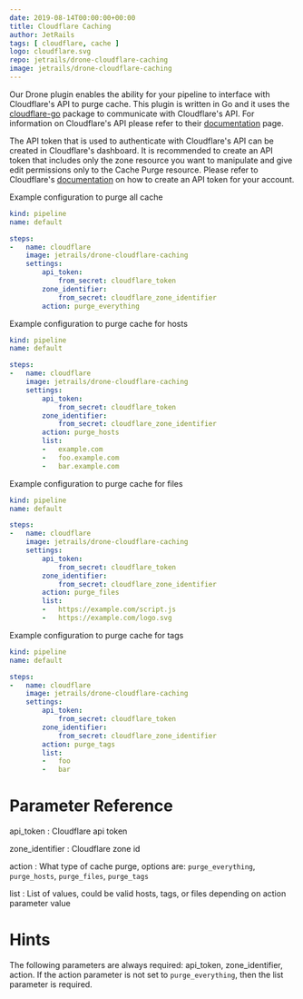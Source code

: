 ```yaml
---
date: 2019-08-14T00:00:00+00:00
title: Cloudflare Caching
author: JetRails
tags: [ cloudflare, cache ]
logo: cloudflare.svg
repo: jetrails/drone-cloudflare-caching
image: jetrails/drone-cloudflare-caching
---
```


Our Drone plugin enables the ability for your pipeline to interface with Cloudflare's API to purge cache. This plugin is written in Go and it uses the [cloudflare-go](https://github.com/cloudflare/cloudflare-go) package to communicate with Cloudflare's API. For information on Cloudflare's API please refer to their [documentation](https://api.cloudflare.com/#zone-purge-all-files) page.

The API token that is used to authenticate with Cloudflare's API can be created in Cloudflare's dashboard. It is recommended to create an API token that includes only the zone resource you want to manipulate and give edit permissions only to the Cache Purge resource. Please refer to Cloudflare's [documentation](https://support.cloudflare.com/hc/en-us/articles/200167836-Where-do-I-find-my-Cloudflare-API-key#12345680) on how to create an API token for your account.

Example configuration to purge all cache

```yaml
kind: pipeline
name: default

steps:
-   name: cloudflare
    image: jetrails/drone-cloudflare-caching
    settings:
        api_token:
            from_secret: cloudflare_token
        zone_identifier:
            from_secret: cloudflare_zone_identifier
        action: purge_everything
```

Example configuration to purge cache for hosts

```yaml
kind: pipeline
name: default

steps:
-   name: cloudflare
    image: jetrails/drone-cloudflare-caching
    settings:
        api_token:
            from_secret: cloudflare_token
        zone_identifier:
            from_secret: cloudflare_zone_identifier
        action: purge_hosts
        list:
        -   example.com
        -   foo.example.com
        -   bar.example.com
```

Example configuration to purge cache for files

```yaml
kind: pipeline
name: default

steps:
-   name: cloudflare
    image: jetrails/drone-cloudflare-caching
    settings:
        api_token:
            from_secret: cloudflare_token
        zone_identifier:
            from_secret: cloudflare_zone_identifier
        action: purge_files
        list:
        -   https://example.com/script.js
        -   https://example.com/logo.svg
```

Example configuration to purge cache for tags

```yaml
kind: pipeline
name: default

steps:
-   name: cloudflare
    image: jetrails/drone-cloudflare-caching
    settings:
        api_token:
            from_secret: cloudflare_token
        zone_identifier:
            from_secret: cloudflare_zone_identifier
        action: purge_tags
        list:
        -   foo
        -   bar
```

# Parameter Reference

api_token
: Cloudflare api token

zone_identifier
: Cloudflare zone id

action
: What type of cache purge, options are: `purge_everything`, `purge_hosts`, `purge_files`, `purge_tags`

list
: List of values, could be valid hosts, tags, or files depending on action parameter value

# Hints

The following parameters are always required: api_token, zone_identifier, action. If the action parameter is not set to `purge_everything`, then the list parameter is required.